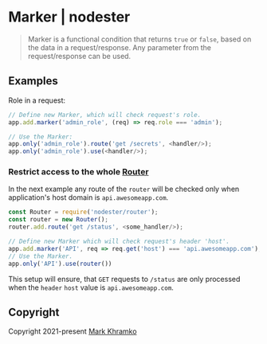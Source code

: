 # Marker | nodester

> Marker is a functional condition that returns `true` or `false`, based on the data in a request/response. Any parameter from the request/response can be used.

## Examples

Role in a request:

```js
// Define new Marker, which will check request's role.
app.add.marker('admin_role', (req) => req.role === 'admin');

// Use the Marker:
app.only('admin_role').route('get /secrets', <handler/>);
app.only('admin_role').use(<handler/>);
```

### Restrict access to the whole [Router](Router.md)

In the next example any route of the `router` will be checked only when application's host domain is `api.awesomeapp.com`.

```js
const Router = require('nodester/router');
const router = new Router();
router.add.route('get /status', <some_handler/>);

// Define new Marker which will check request's header 'host'.
app.add.marker('API', req => req.get('host') === 'api.awesomeapp.com');
// Use the Marker.
app.only('API').use(router())
```

This setup will ensure, that `GET` requests to `/status` are only processed when the `header` `host` value is `api.awesomeapp.com`.

## Copyright
Copyright 2021-present [Mark Khramko](https://github.com/MarkKhramko)

